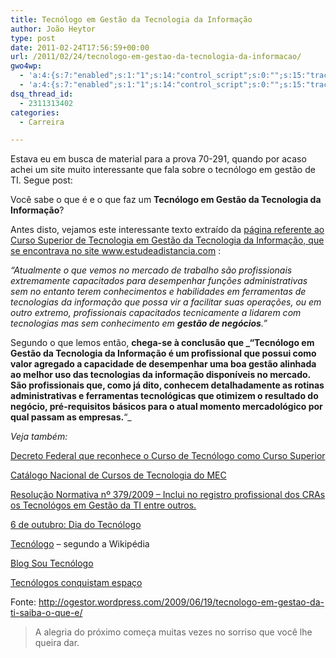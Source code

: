 ```yaml
---
title: Tecnólogo em Gestão da Tecnologia da Informação
author: João Heytor
type: post
date: 2011-02-24T17:56:59+00:00
url: /2011/02/24/tecnologo-em-gestao-da-tecnologia-da-informacao/
gwo4wp:
  - 'a:4:{s:7:"enabled";s:1:"1";s:14:"control_script";s:0:"";s:15:"tracking_script";s:0:"";s:17:"conversion_script";s:0:"";}'
  - 'a:4:{s:7:"enabled";s:1:"1";s:14:"control_script";s:0:"";s:15:"tracking_script";s:0:"";s:17:"conversion_script";s:0:"";}'
dsq_thread_id:
  - 2311313402
categories:
  - Carreira

---
```

Estava eu em busca de material para a prova 70-291, quando por acaso achei um site muito interessante que fala sobre o tecnólogo em gestão de TI. Segue post:

Você sabe o que é e o que faz um **Tecnólogo em Gestão da Tecnologia da Informação**?

Antes disto, vejamos este interessante texto extraído da <a title="Curso Superior de Tecnologia em Gestão da TI - FIC" href="http://www.estudeadistancia.com/graduacao.asp?codigoCurso=13" target="_blank">página referente ao Curso Superior de Tecnologia em Gestão da Tecnologia da Informação, que se encontrava no site www.estudeadistancia.com</a> :

_“Atualmente o que vemos no mercado de trabalho são profissionais extremamente capacitados para desempenhar funções administrativas sem no entanto terem conhecimentos e habilidades em ferramentas de tecnologias da informação que possa vir a facilitar suas operações, ou em outro extremo, profissionais capacitados tecnicamente a lidarem com  tecnologias mas sem conhecimento em **gestão de negócios**.”_

Segundo o que lemos então<a title="Curso Superior de Tecnologia em Gestão da TI - FIC" href="http://www.estudeadistancia.com/graduacao.asp?codigoCurso=13" target="_blank"></a>, __chega-se à conclusão que _**“Tecnólogo em Gestão da Tecnologia da Informação** é um profissional que possui como valor agregado a capacidade de desempenhar uma boa gestão alinhada ao melhor uso das tecnologias da informação disponíveis no mercado.  São profissionais que, como já dito, conhecem detalhadamente as rotinas administrativas e ferramentas tecnológicas que otimizem o resultado do negócio, pré-requisitos básicos para o atual momento mercadológico por qual passam as empresas.__“_

_Veja também:_

<a title="Decreto Federal que reconhece o Curso de Tecnólogo como curso superior" href="http://www.pedagogiaemfoco.pro.br/d2208_97.htm" target="_blank">Decreto Federal que reconhece o Curso de Tecnólogo como Curso Superior</a>

<a title="Catálogo Nacional de Cursos de Tecnologia do MEC" href="http://catalogo.mec.gov.br/index.php?pagina=desc_cursos&id=40&curso=9" target="_blank" class="broken_link"></a><a title="Acesse o catalógo dos cursos tecnológicos do MEC" href="http://www3.universia.com.br/materia/img/ilustra/2010/jun/artigos/catalogo_cursos_superiores_310510%5B2%5D.pdf" target="_blank" class="broken_link">Catálogo Nacional de Cursos de Tecnologia do MEC</a>

<a title="Inclui o registro profissional nos CRAs dos Tecnológos em Gestão da TI" href="http://www.revistajuridica.com.br/content/legislacao.asp?id=99263" target="_blank" class="broken_link">Resolução Normativa nº 379/2009 – Inclui no registro profissional dos CRAs os Tecnológos em Gestão da TI entre outros.</a>

<a title="6 de outubro: Dia do Tecnólogo" href="http://ogestor.wordpress.com/2009/10/09/6-de-outubro-dia-do-tecnologo/" target="_self">6 de outubro: Dia do Tecnólogo</a>

<a title="Tecnólogo, segundo a Wikipédia" href="http://pt.wikipedia.org/wiki/Tecn%C3%B3logo" target="_blank">Tecnólogo</a> – segundo a Wikipédia

<a title="Blog Sou Tecnólogo" href="http://www.soutecnologo.com.br/" target="_blank" class="broken_link">Blog Sou Tecnólogo</a>

<a title="Tecnólogos conquistam espaço" href="http://portal.rpc.com.br/gazetadopovo/posgraduacao/conteudo.phtml?tl=1&id=918252&tit=Tecnologos-conquistam-espaco" target="_blank">Tecnólogos conquistam espaço</a>

Fonte: <http://ogestor.wordpress.com/2009/06/19/tecnologo-em-gestao-da-ti-saiba-o-que-e/>

> A alegria do próximo começa muitas vezes no sorriso que você lhe queira dar.